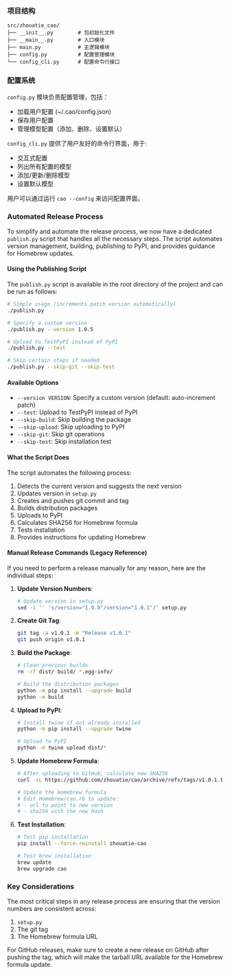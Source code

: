 ### 项目结构

```
src/zhouatie_cao/
├── __init__.py        # 包初始化文件
├── __main__.py        # 入口模块
├── main.py            # 主逻辑模块
├── config.py          # 配置管理模块
└── config_cli.py      # 配置命令行接口
```

### 配置系统

`config.py` 模块负责配置管理，包括：

-   加载用户配置 (~/.cao/config.json)
-   保存用户配置
-   管理模型配置（添加、删除、设置默认）

`config_cli.py` 提供了用户友好的命令行界面，用于:

-   交互式配置
-   列出所有配置的模型
-   添加/更新/删除模型
-   设置默认模型

用户可以通过运行 `cao --config` 来访问配置界面。

### Automated Release Process

To simplify and automate the release process, we now have a dedicated `publish.py` script that handles all the necessary steps. The script automates version management, building, publishing to PyPI, and provides guidance for Homebrew updates.

#### Using the Publishing Script

The `publish.py` script is available in the root directory of the project and can be run as follows:

```bash
# Simple usage (increments patch version automatically)
./publish.py

# Specify a custom version
./publish.py --version 1.0.5

# Upload to TestPyPI instead of PyPI
./publish.py --test

# Skip certain steps if needed
./publish.py --skip-git --skip-test
```

#### Available Options

- `--version VERSION`: Specify a custom version (default: auto-increment patch)
- `--test`: Upload to TestPyPI instead of PyPI
- `--skip-build`: Skip building the package
- `--skip-upload`: Skip uploading to PyPI
- `--skip-git`: Skip git operations
- `--skip-test`: Skip installation test

#### What the Script Does

The script automates the following process:

1. Detects the current version and suggests the next version
2. Updates version in `setup.py`
3. Creates and pushes git commit and tag
4. Builds distribution packages
5. Uploads to PyPI
6. Calculates SHA256 for Homebrew formula
7. Tests installation
8. Provides instructions for updating Homebrew

#### Manual Release Commands (Legacy Reference)

If you need to perform a release manually for any reason, here are the individual steps:

1. **Update Version Numbers**:

    ```bash
    # Update version in setup.py
    sed -i '' 's/version="1.0.0"/version="1.0.1"/' setup.py
    ```

2. **Create Git Tag**:

    ```bash
    git tag -a v1.0.1 -m "Release v1.0.1"
    git push origin v1.0.1
    ```

3. **Build the Package**:

    ```bash
    # Clean previous builds
    rm -rf dist/ build/ *.egg-info/

    # Build the distribution packages
    python -m pip install --upgrade build
    python -m build
    ```

4. **Upload to PyPI**:

    ```bash
    # Install twine if not already installed
    python -m pip install --upgrade twine

    # Upload to PyPI
    python -m twine upload dist/*
    ```

5. **Update Homebrew Formula**:

    ```bash
    # After uploading to GitHub, calculate new SHA256
    curl -sL https://github.com/zhouatie/cao/archive/refs/tags/v1.0.1.tar.gz | shasum -a 256

    # Update the Homebrew formula
    # Edit Homebrew/cao.rb to update:
    # - url to point to new version
    # - sha256 with the new hash
    ```

6. **Test Installation**:

    ```bash
    # Test pip installation
    pip install --force-reinstall zhouatie-cao

    # Test brew installation
    brew update
    brew upgrade cao
    ```

### Key Considerations

The most critical steps in any release process are ensuring that the version numbers are consistent across:

1. `setup.py`
2. The git tag
3. The Homebrew formula URL

For GitHub releases, make sure to create a new release on GitHub after pushing the tag, which will make the tarball URL available for the Homebrew formula update.
